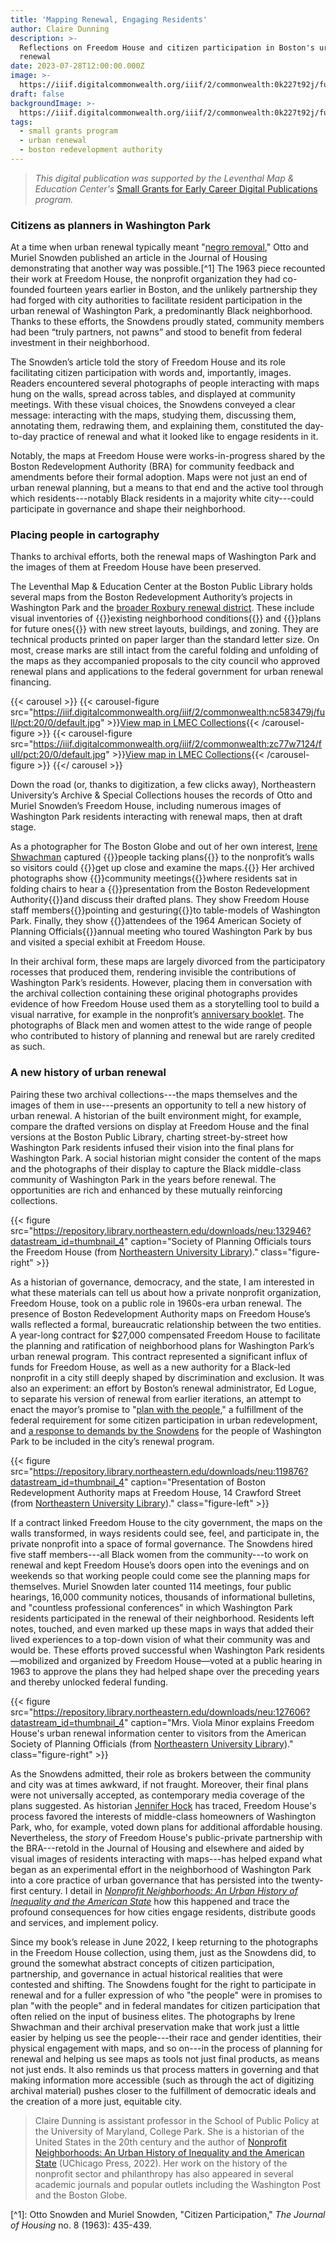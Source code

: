 ```yaml
---
title: 'Mapping Renewal, Engaging Residents'
author: Claire Dunning
description: >-
  Reflections on Freedom House and citizen participation in Boston's urban
  renewal
date: 2023-07-28T12:00:00.000Z
image: >-
  https://iiif.digitalcommonwealth.org/iiif/2/commonwealth:0k227t92j/full/pct:20/0/default.jpg
draft: false
backgroundImage: >-
  https://iiif.digitalcommonwealth.org/iiif/2/commonwealth:0k227t92j/full/pct:20/0/default.jpg
tags:
  - small grants program
  - urban renewal
  - boston redevelopment authority
---
```


> *This digital publication was supported by the Leventhal Map & Education Center's* [Small Grants for Early Career Digital Publications](http://leventhalmap.org/research/digital-publication-small-grants/) *program.*

### Citizens as planners in Washington Park

At a time when urban renewal typically meant "[negro removal](https://americanarchive.org/catalog/cpb-aacip-15-9m03xx2p?proxy_start_time=987.884445)," Otto and Muriel Snowden published an article in the Journal of Housing demonstrating that another way was possible.\[^1] The 1963 piece recounted their work at Freedom House, the nonprofit organization they had co-founded fourteen years earlier in Boston, and the unlikely partnership they had forged with city authorities to facilitate resident participation in the urban renewal of Washington Park, a predominantly Black neighborhood. Thanks to these efforts, the Snowdens proudly stated, community members had been “truly partners, not pawns” and stood to benefit from federal investment in their neighborhood.

The Snowden’s article told the story of Freedom House and its role facilitating citizen participation with words and, importantly, images. Readers encountered several photographs of people interacting with maps hung on the walls, spread across tables, and displayed at community meetings. With these visual choices, the Snowdens conveyed a clear message: interacting with the maps, studying them, discussing them, annotating them, redrawing them, and explaining them, constituted the day-to-day practice of renewal and what it looked like to engage residents in it.

Notably, the maps at Freedom House were works-in-progress shared by the Boston Redevelopment Authority (BRA) for community feedback and amendments before their formal adoption. Maps were not just an end of urban renewal planning, but a means to that end and the active tool through which residents---notably Black residents in a majority white city---could participate in governance and shape their neighborhood.

### Placing people in cartography

Thanks to archival efforts, both the renewal maps of Washington Park and the images of them at Freedom House have been preserved.

The Leventhal Map & Education Center at the Boston Public Library holds several maps from the Boston Redevelopment Authority’s projects in Washington Park and the [broader Roxbury renewal district](https://collections.leventhalmap.org/search?utf8=%E2%9C%93\&per_page=100\&q=Roxbury+-+N.+Dorchester+G.N.R.P.\&search_field=all_fields). These include visual inventories of {{<popup img-src="https://iiif.digitalcommonwealth.org/iiif/2/commonwealth:nc583479j/449,6048,4146,2596/pct:20/0/default.jpg" target="blank" bib-src="https://collections.leventhalmap.org/search/commonwealth:b2776b41h">}}existing neighborhood conditions{{</popup>}} and {{<popup img-src="https://iiif.digitalcommonwealth.org/iiif/2/commonwealth:zc77w7124/806,595,6028,3735/pct:20/0/default.jpg" bib-src="https://collections.leventhalmap.org/search/commonwealth:j3862q70s" target="blank">}}plans for future ones{{</popup>}} with new street layouts, buildings, and zoning. They are technical products printed on paper larger than the standard letter size. On most, crease marks are still intact from the careful folding and unfolding of the maps as they accompanied proposals to the city council who approved renewal plans and applications to the federal government for urban renewal financing.

{{\< carousel >}}
{{\< carousel-figure src="https://iiif.digitalcommonwealth.org/iiif/2/commonwealth:nc583479j/full/pct:20/0/default.jpg" >}}[View map in LMEC Collections](https://collections.leventhalmap.org/search/commonwealth:b2776b41h){{\< /carousel-figure >}}
{{\< carousel-figure src="https://iiif.digitalcommonwealth.org/iiif/2/commonwealth:zc77w7124/full/pct:20/0/default.jpg" >}}[View map in LMEC Collections](https://collections.leventhalmap.org/search/commonwealth:j3862q70s){{\< /carousel-figure >}}
{{\</ carousel >}}

Down the road (or, thanks to digitization, a few clicks away), Northeastern University’s Archive & Special Collections houses the records of Otto and Muriel Snowden’s Freedom House, including numerous images of Washington Park residents interacting with renewal maps, then at draft stage.

<!-- {{< figure src="https://repository.library.northeastern.edu/downloads/neu:119876?datastream_id=thumbnail_4" caption="A 1962 Boston Redevelopment Authority map entitled *Washington Park urban renewal area r-24 : building condition*, from [Leventhal Map & Education Center collections]()." class="figure-right" >}} -->

As a photographer for The Boston Globe and out of her own interest, [Irene Shwachman](http://hdl.handle.net/2047/D20419410) captured {{<popup img-src="https://repository.library.northeastern.edu/downloads/neu:127366?datastream_id=thumbnail_4" bib-src="https://repository.library.northeastern.edu/files/neu:127365" target="blank">}}people tacking plans{{</popup>}} to the nonprofit’s walls so visitors could {{<popup img-src="https://repository.library.northeastern.edu/downloads/neu:127391?datastream_id=thumbnail_4" bib-src="https://repository.library.northeastern.edu/files/neu:127390" target="blank">}}get up close and examine the maps.{{</popup>}} Her archived photographs show {{<popup img-src="https://repository.library.northeastern.edu/downloads/neu:127541?datastream_id=thumbnail_4" bib-src="http://hdl.handle.net/2047/d20156875" target="blank">}}community meetings{{</popup>}}where residents sat in folding chairs to hear a {{<popup img-src="https://repository.library.northeastern.edu/downloads/neu:119876?datastream_id=thumbnail_4" bib-src="http://hdl.handle.net/2047/d20155748" target="blank">}}presentation from the Boston Redevelopment Authority{{</popup>}}and discuss their drafted plans. They show Freedom House staff members{{<popup img-src="https://repository.library.northeastern.edu/downloads/neu:132946?datastream_id=thumbnail_4" bib-src="https://repository.library.northeastern.edu/files/neu:132945" target="blank">}}pointing and gesturing{{</popup>}}to table-models of Washington Park. Finally, they show {{<popup img-src="https://repository.library.northeastern.edu/downloads/neu:127606?datastream_id=thumbnail_4" bib-src="https://repository.library.northeastern.edu/files/neu:127605" target="blank">}}attendees of the 1964 American Society of Planning Officials{{</popup>}}annual meeting who toured Washington Park by bus and visited a special exhibit at Freedom House.

In their archival form, these maps are largely divorced from the participatory rocesses that produced them, rendering invisible the contributions of Washington Park’s residents. However, placing them in conversation with the archival collection containing these original photographs provides evidence of how Freedom House used them as a storytelling tool to build a visual narrative, for example in the nonprofit’s [anniversary booklet](http://hdl.handle.net/2047/D20203989). The photographs of Black men and women attest to the wide range of people who contributed to history of planning and renewal but are rarely credited as such.

### A new history of urban renewal

Pairing these two archival collections---the maps themselves and the images of them in use---presents an opportunity to tell a new history of urban renewal. A historian of the built environment might, for example, compare the drafted versions on display at Freedom House and the final versions at the Boston Public Library, charting street-by-street how Washington Park residents infused their vision into the final plans for Washington Park. A social historian might consider the content of the maps and the photographs of their display to capture the Black middle-class community of Washington Park in the years before renewal. The opportunities are rich and enhanced by these mutually reinforcing collections.

{{< figure src="https://repository.library.northeastern.edu/downloads/neu:132946?datastream_id=thumbnail_4" caption="Society of Planning Officials tours the Freedom House (from [Northeastern University Library](https://repository.library.northeastern.edu/files/neu:132945))." class="figure-right" >}}

As a historian of governance, democracy, and the state, I am interested in what these materials can tell us about how a private nonprofit organization, Freedom House, took on a public role in 1960s-era urban renewal. The presence of Boston Redevelopment Authority maps on Freedom House’s walls reflected a formal, bureaucratic relationship between the two entities. A year-long contract for $27,000 compensated Freedom House to facilitate the planning and ratification of neighborhood plans for Washington Park’s urban renewal program. This contract represented a significant influx of funds for Freedom House, as well as a new authority for a Black-led nonprofit in a city still deeply shaped by discrimination and exclusion. It was also an experiment: an effort by Boston’s renewal administrator, Ed Logue, to separate his version of renewal from earlier iterations, an attempt to enact the mayor’s promise to "[plan with the people](https://archive.org/details/developmentprogr00coll)," a fulfillment of the federal requirement for some citizen participation in urban redevelopment, and [a response to demands by the Snowdens](http://hdl.handle.net/2047/D20235131) for the people of Washington Park to be included in the city’s renewal program.

{{< figure src="https://repository.library.northeastern.edu/downloads/neu:119876?datastream_id=thumbnail_4" caption="Presentation of Boston Redevelopment Authority maps at Freedom House, 14 Crawford Street (from [Northeastern University Library](https://repository.library.northeastern.edu/files/neu:119875))." class="figure-left" >}}

If a contract linked Freedom House to the city government, the maps on the walls transformed, in ways residents could see, feel, and participate in, the private nonprofit into a space of formal governance. The Snowdens hired five staff members---all Black women from the community---to work on renewal and kept Freedom House’s doors open into the evenings and on weekends so that working people could come see the planning maps for themselves. Muriel Snowden later counted 114 meetings, four public hearings, 16,000 community notices, thousands of informational bulletins, and "countless professional conferences" in which Washington Park residents participated in the renewal of their neighborhood. Residents left notes, touched, and even marked up these maps in ways that added their lived experiences to a top-down vision of what their community was and would be. These efforts proved successful when Washington Park residents—mobilized and organized by Freedom House—voted at a public hearing in 1963 to approve the plans they had helped shape over the preceding years and thereby unlocked federal funding.

{{< figure src="https://repository.library.northeastern.edu/downloads/neu:127606?datastream_id=thumbnail_4" caption="Mrs. Viola Minor explains Freedom House's urban renewal information center to visitors from the American Society of Planning Officials (from [Northeastern University Library](https://repository.library.northeastern.edu/files/neu:127605))." class="figure-right" >}}

As the Snowdens admitted, their role as brokers between the community and city was at times awkward, if not fraught. Moreover, their final plans were not universally accepted, as contemporary media coverage of the plans suggested. As historian [Jennifer Hock](https://doi.org/10.1177/0096144212467310) has traced, Freedom House's process favored the interests of middle-class homeowners of Washington Park, who, for example, voted down plans for additional affordable housing. Nevertheless, the *story* of Freedom House's public-private partnership with the BRA---retold in the Journal of Housing and elsewhere and aided by visual images of residents interacting with maps---has helped expand what began as an experimental effort in the neighborhood of Washington Park into a core practice of urban governance that has persisted into the twenty-first century. I detail in *[Nonprofit Neighborhoods: An Urban History of Inequality and the American State](https://press.uchicago.edu/ucp/books/book/chicago/N/bo159872695.html)* how this happened and trace the profound consequences for how cities engage residents, distribute goods and services, and implement policy.

Since my book’s release in June 2022, I keep returning to the photographs in the Freedom House collection, using them, just as the Snowdens did, to ground the somewhat abstract concepts of citizen participation, partnership, and governance in actual historical realities that were contested and shifting. The Snowdens fought for the right to participate in renewal and for a fuller expression of who "the people" were in promises to plan "with the people" and in federal mandates for citizen participation that often relied on the input of business elites. The photographs by Irene Shwachman and their archival preservation make that work just a little easier by helping us see the people---their race and gender identities, their physical engagement with maps, and so on---in the process of planning for renewal and helping us see maps as tools not just final products, as means not just ends. It also reminds us that process matters in governing and that making information more accessible (such as through the act of digitizing archival material) pushes closer to the fulfillment of democratic ideals and the creation of a more just, equitable city.

> Claire Dunning is assistant professor in the School of Public Policy at the University of Maryland, College Park. She is a historian of the United States in the 20th century and the author of [Nonprofit Neighborhoods: An Urban History of Inequality and the American State](https://press.uchicago.edu/ucp/books/book/chicago/N/bo159872695.html) (UChicago Press, 2022). Her work on the history of the nonprofit sector and philanthropy has also appeared in several academic journals and popular outlets including the Washington Post and the Boston Globe.

\[^1]: Otto Snowden and Muriel Snowden, "Citizen Participation," *The Journal of Housing* no. 8 (1963): 435-439.
